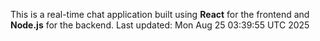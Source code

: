 This is a real-time chat application built using **React** for the frontend and **Node.js** for the backend.
Last updated: Mon Aug 25 03:39:55 UTC 2025
